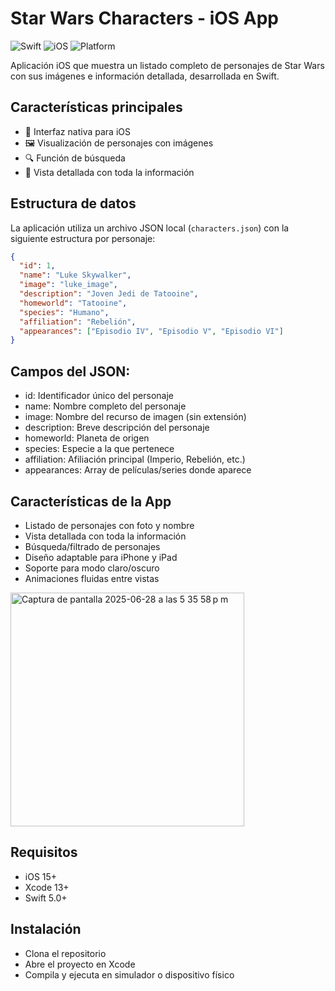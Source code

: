 # Star Wars Characters - iOS App

![Swift](https://img.shields.io/badge/Swift-5.0-orange.svg)
![iOS](https://img.shields.io/badge/iOS-15%2B-blue.svg)
![Platform](https://img.shields.io/badge/Platform-iPhone-lightgrey.svg)

Aplicación iOS que muestra un listado completo de personajes de Star Wars con sus imágenes e información detallada, desarrollada en Swift.

## Características principales
- 📱 Interfaz nativa para iOS
- 🖼️ Visualización de personajes con imágenes
- 🔍 Función de búsqueda
- 📖 Vista detallada con toda la información

## Estructura de datos
La aplicación utiliza un archivo JSON local (`characters.json`) con la siguiente estructura por personaje:

```json
{
  "id": 1,
  "name": "Luke Skywalker",
  "image": "luke_image",
  "description": "Joven Jedi de Tatooine",
  "homeworld": "Tatooine",
  "species": "Humano",
  "affiliation": "Rebelión",
  "appearances": ["Episodio IV", "Episodio V", "Episodio VI"]
}
```
## Campos del JSON:

- id: Identificador único del personaje
- name: Nombre completo del personaje
- image: Nombre del recurso de imagen (sin extensión)
- description: Breve descripción del personaje
- homeworld: Planeta de origen
- species: Especie a la que pertenece
- affiliation: Afiliación principal (Imperio, Rebelión, etc.)
- appearances: Array de películas/series donde aparece

## Características de la App

- Listado de personajes con foto y nombre
- Vista detallada con toda la información
- Búsqueda/filtrado de personajes
- Diseño adaptable para iPhone y iPad
- Soporte para modo claro/oscuro
- Animaciones fluidas entre vistas

<img width="374" alt="Captura de pantalla 2025-06-28 a las 5 35 58 p m" src="https://github.com/user-attachments/assets/8746e48e-1706-4778-8109-1b522e7a081b" />


## Requisitos

- iOS 15+
- Xcode 13+
- Swift 5.0+

## Instalación

- Clona el repositorio
- Abre el proyecto en Xcode
- Compila y ejecuta en simulador o dispositivo físico
